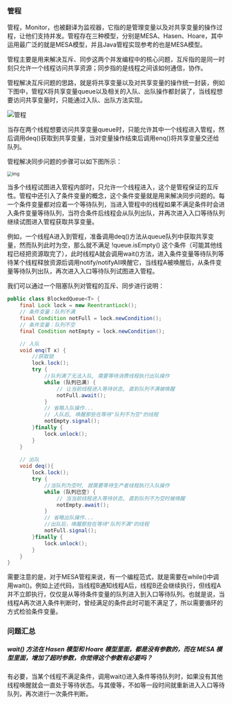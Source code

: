 ### 管程
管程，Monitor，也被翻译为监视器，它指的是管理变量以及对共享变量的操作过程，让他们支持并发。管程存在三种模型，分别是MESA、Hasen、Hoare，其中运用最广泛的就是MESA模型，并且Java管程实现参考的也是MESA模型。

管程主要是用来解决互斥、同步这两个并发编程中的核心问题，互斥指的是同一时刻只允许一个线程访问共享资源；同步指的是线程之间该如何通信，协作。

管程解决互斥问题的思路，就是将共享变量以及对共享变量的操作统一封装，例如下图中，管程X将共享变量queue以及相关的入队、出队操作都封装了，当线程想要访问共享变量时，只能通过入队、出队方法实现。

![管程](https://static001.geekbang.org/resource/image/59/c4/592e33c4339c443728cdf82ab3d318c4.png)

当存在两个线程想要访问共享变量queue时，只能允许其中一个线程进入管程，然后调用deq()获取到共享变量，当对变量操作结束后调用enq()将共享变量交还给队列。

管程解决同步问题的步骤可以如下图所示：

<img src="https://static001.geekbang.org/resource/image/83/65/839377608f47e7b3b9c79b8fad144065.png" alt="img" style="zoom:70%;" />

当多个线程试图进入管程内部时，只允许一个线程进入，这个是管程保证的互斥性。管程中还引入了条件变量的概念，这个条件变量就是用来解决同步问题的。每一个条件变量都对应着一个等待队列，当进入管程中的线程如果不满足条件时会进入条件变量等待队列，当符合条件后线程会从队列出队，并再次进入入口等待队列继续试图进入管程获取共享变量。

例如，一个线程A进入到管程，准备调用deq()方法从queue队列中获取共享变量，然而队列此时为空，那么就不满足 !queue.isEmpty() 这个条件（可能其他线程已经把资源取完了），此时线程A就会调用wait()方法，进入条件变量等待队列等待某个线程释放资源后调用notify/notifyAll唤醒它，当线程A被唤醒后，从条件变量等待队列出队，再次进入入口等待队列试图进入管程。

我们可以通过一个阻塞队列对管程的互斥、同步进行说明：

```java
public class BlockedQueue<T> {
    final Lock lock = new ReentrantLock();
    // 条件变量：队列不满  
    final Condition notFull = lock.newCondition();
    // 条件变量：队列不空  
    final Condition notEmpty = lock.newCondition();

    // 入队
    void enq(T x) {
        //获取锁
        lock.lock();
        try {
            //队列满了无法入队, 需要等待消费线程执行出队操作
            while (队列已满) {
                // 让当前线程进入等待状态, 直到队列不满被唤醒
                notFull.await();
            }
            // 省略入队操作...
            // 入队后, 唤醒那些在等待"队列不为空"的线程
            notEmpty.signal();
        }finally {
            lock.unlock();
        }
    }
    
    // 出队
    void deq(){
        lock.lock();
        try {
            //当队列为空时, 就需要等待生产者线程执行入队操作
            while (队列已空) {
                // 当当前线程进入等待状态, 直到队列不为空时被唤醒
                notEmpty.await();
            }
            // 省略出队操作...
            //出队后，唤醒那些在等待"队列不满"的线程
            notFull.signal();
        }finally {
            lock.unlock();
        }  
    }
}
```



需要注意的是，对于MESA管程来说，有一个编程范式，就是需要在while()中调用wait()。例如上述代码，当线程B通知线程A后，线程B还会继续执行，但线程A并不立即执行，仅仅是从等待条件变量的队列进入到入口等待队列。也就是说，当线程A再次进入条件判断时，曾经满足的条件此时可能不满足了，所以需要循环的方式检验条件变量。



### 问题汇总

##### wait() 方法在 Hasen 模型和 Hoare 模型里面，都是没有参数的，而在 MESA 模型里面，增加了超时参数，你觉得这个参数有必要吗？

有必要，当某个线程不满足条件，调用wait()进入条件等待队列时，如果没有其他线程唤醒就会一直处于等待状态。与其傻等，不如等一段时间就重新进入入口等待队列，再次进行一次条件判断。